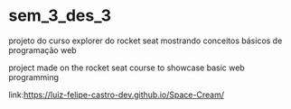 # sem_3_des_3

projeto do curso explorer do rocket seat mostrando conceitos básicos de programação web

project made on the rocket seat course to showcase basic web programming

link:https://luiz-felipe-castro-dev.github.io/Space-Cream/
